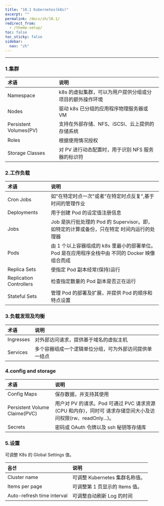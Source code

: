 ```yaml
---
title: "10.1 Kubernetes(k8s)"
excerpt: ""
permalink: /docs/zh/10.1/
redirect_from:
  - /theme-setup/
toc: false
toc_sticky: false
sidebar:
  nav: "zh"
---
```


---
### 1.集群

| 术语 | 说明 |
| :--- | :--- |
| Namespace | k8s 的虚拟集群，可以为用户提供分组或分项目的额外操作环境 |
| Nodes | 驱动 k8s 已分组的应用程序物理服务器或 VM |
| Persistent Volumes\(PV\) | 支持在外部存储、NFS、iSCSI、云上提供的存储系统 |
| Roles | 根据使用情况授权 |
| Storage Classes | 对 PV 进行动态配置时，用于识别 NFS 服务器的标识符 |

### 2.工作负载

| 术语 | 说明 |
| :--- | :--- |
| Cron Jobs | 如"在特定时点一次"或者"在特定时点反复",基于时间的管理作业 |
| Deployments | 用于创建 Pod 的设定值注册信息 |
| Jobs | Job 是执行批处理的 Pod 的 Supervisor。即，如特定的计算或备份，只在特定 时间内运行的处理器 |
| Pods | 由 1 个以上容器组成的 k8s 里最小的部署单位。Pod 是在应用程序全栈中由 不同的 Docker 映像组合而成 |
| Replica Sets | 使指定 Pod 副本经常(保持)运行 |
| Replication Controllers | 检查指定数量的 Pod 副本是否正在运行 |
| Stateful Sets | 管理 Pod 的部署及扩展，并提供 Pod 的顺序和特点设置 |

### 3.负载发现及均衡

| 术语 | 说明 |
| :--- | :--- |
| Ingresses | 对外部访问请求，提供基于域名的虚拟主机 |
| Services | 多个容器组成一个逻辑单位分组，可为外部访问提供单一结点 |

### 4.config and storage

| 术语 | 说明 |
| :--- | :--- |
| Config Maps | 保存数据，并支持其使用 |
| Persistent Volume Claime\(PVC\) | 用户对 PV 的请求。Pod 可通过 PVC 请求资源(CPU 和内存)，同时可 请求存储空间大小及访问权限(rw、readOnly...)。 |
| Secrets | 密码或 OAuth 令牌以及 ssh 秘钥等存储库 |

### 5.设置

可调整 K8s 的 Global Settings 值。

| 옵션 | 说明 |
| :--- | :--- |
| Cluster name | 可调整 Kubernetes 集群名称值。 |
| Items per page | 可调整第 1 页显示的 Items 值。 |
| Auto-refresh time interval | 可调整自动刷新 Log 的时间 |
